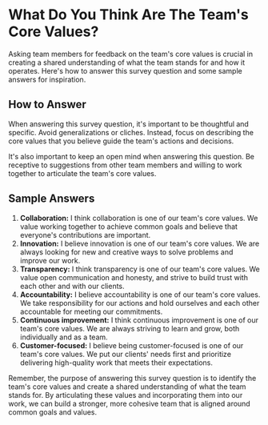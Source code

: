 What Do You Think Are The Team's Core Values?
====================================================================

Asking team members for feedback on the team's core values is crucial in creating a shared understanding of what the team stands for and how it operates. Here's how to answer this survey question and some sample answers for inspiration.

How to Answer
-------------

When answering this survey question, it's important to be thoughtful and specific. Avoid generalizations or cliches. Instead, focus on describing the core values that you believe guide the team's actions and decisions.

It's also important to keep an open mind when answering this question. Be receptive to suggestions from other team members and willing to work together to articulate the team's core values.

Sample Answers
--------------

1. **Collaboration:** I think collaboration is one of our team's core values. We value working together to achieve common goals and believe that everyone's contributions are important.
2. **Innovation:** I believe innovation is one of our team's core values. We are always looking for new and creative ways to solve problems and improve our work.
3. **Transparency:** I think transparency is one of our team's core values. We value open communication and honesty, and strive to build trust with each other and with our clients.
4. **Accountability:** I believe accountability is one of our team's core values. We take responsibility for our actions and hold ourselves and each other accountable for meeting our commitments.
5. **Continuous improvement:** I think continuous improvement is one of our team's core values. We are always striving to learn and grow, both individually and as a team.
6. **Customer-focused:** I believe being customer-focused is one of our team's core values. We put our clients' needs first and prioritize delivering high-quality work that meets their expectations.

Remember, the purpose of answering this survey question is to identify the team's core values and create a shared understanding of what the team stands for. By articulating these values and incorporating them into our work, we can build a stronger, more cohesive team that is aligned around common goals and values.
